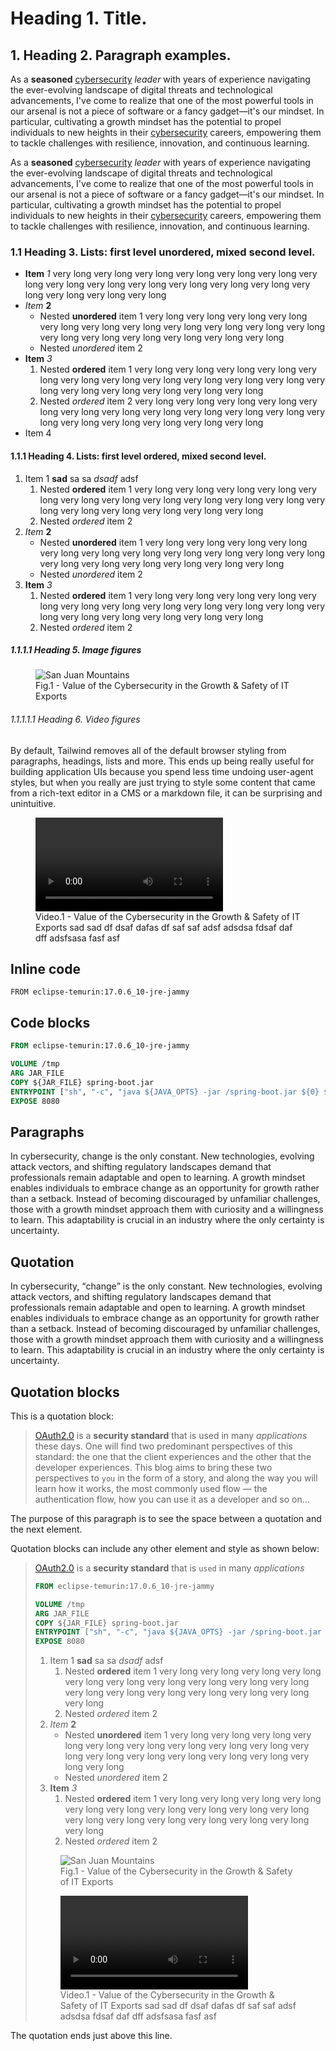 # Heading 1. Title.

## 1. Heading 2. Paragraph examples.

As a **seasoned** [cybersecurity](https://en.wikipedia.org/wiki/Computer_security "Computer Security") _leader_ with years of experience navigating the ever-evolving landscape of digital
threats and technological advancements, I've come to realize that one of the most powerful tools in our arsenal is not a
piece of software or a fancy gadget—it's our mindset. In particular, cultivating a growth mindset has the potential to
propel individuals to new heights in their [cybersecurity](https://en.wikipedia.org/wiki/Computer_security "Computer Security") careers, empowering them to tackle challenges with resilience,
innovation, and continuous learning.

As a **seasoned** [cybersecurity](https://en.wikipedia.org/wiki/Computer_security "Computer Security") _leader_ with years of experience navigating the ever-evolving landscape of digital
threats and technological advancements, I've come to realize that one of the most powerful tools in our arsenal is not a
piece of software or a fancy gadget—it's our mindset. In particular, cultivating a growth mindset has the potential to
propel individuals to new heights in their [cybersecurity](https://en.wikipedia.org/wiki/Computer_security "Computer Security") careers, empowering them to tackle challenges with resilience,
innovation, and continuous learning.

### 1.1 Heading 3. Lists: first level unordered, mixed second level.

- **Item** _1_ very long very long very long very long very long very long very long very long very long very long very
  long very long very long very long very long very long very long
- _Item_ **2**
  - Nested **unordered** item 1 very long very long very long very long very long very long very long very long very
    long very long very long very long very long very long very long very long very long
  - Nested _unordered_ item 2
- **Item** _3_
  1. Nested **ordered** item 1 very long very long very long very long very long very long very long very long very
     long very long very long very long very long very long very long very long very long
  2. Nested _ordered_ item 2 very long very long very long very long very long very long very long very long very long
     very long very long very long very long very long very long very long very long
- Item 4

#### 1.1.1 Heading 4. Lists: first level ordered, mixed second level.

1. Item 1 **sad** sa sa _dsadf_ adsf
   1. Nested **ordered** item 1 very long very long very long very long very long very long very long very long very
      long very long very long very long very long very long very long very long very long
   2. Nested _ordered_ item 2
2. _Item_ **2**
   - Nested **unordered** item 1 very long very long very long very long very long very long very long very long very
     long very long very long very long very long very long very long very long very long
   - Nested _unordered_ item 2
3. **Item** _3_
   1. Nested **ordered** item 1 very long very long very long very long very long very long very long very long very
      long very long very long very long very long very long very long very long very long
   2. Nested _ordered_ item 2

##### 1.1.1.1 Heading 5. Image figures

<figure>
    <img src="/article/demo/images/featured-post.png" alt="San Juan Mountains">
    <figcaption>Fig.1 - Value of the Cybersecurity in the Growth & Safety of IT Exports</figcaption>
</figure>

###### 1.1.1.1.1 Heading 6. Video figures

By default, Tailwind removes all of the default browser styling from paragraphs, headings, lists and more. This ends up being really useful for building application UIs because you spend less time undoing user-agent styles, but when you really are just trying to style some content that came from a rich-text editor in a CMS or a markdown file, it can be surprising and unintuitive.

<figure>
    <video src="https://convertiaback.com/wp-content/uploads/2024/10/home-casos-exito.mp4"></video>
    <figcaption>Video.1 - Value of the Cybersecurity in the Growth & Safety of IT Exports sad sad df dsaf dafas df saf saf adsf adsdsa fdsaf daf dff adsfsasa fasf asf</figcaption>
</figure>

## Inline code

`FROM eclipse-temurin:17.0.6_10-jre-jammy`

## Code blocks

```dockerfile
FROM eclipse-temurin:17.0.6_10-jre-jammy

VOLUME /tmp
ARG JAR_FILE
COPY ${JAR_FILE} spring-boot.jar
ENTRYPOINT ["sh", "-c", "java ${JAVA_OPTS} -jar /spring-boot.jar ${0} ${@}"]
EXPOSE 8080
```

## Paragraphs

In cybersecurity, change is the only constant. New technologies, evolving attack vectors, and shifting regulatory
landscapes demand that professionals remain adaptable and open to learning. A growth mindset enables individuals to
embrace change as an opportunity for growth rather than a setback. Instead of becoming discouraged by unfamiliar
challenges, those with a growth mindset approach them with curiosity and a willingness to learn. This adaptability is
crucial in an industry where the only certainty is uncertainty.

## Quotation

In cybersecurity, <q opening="«" closing="»">change</q> is the only constant. New technologies, evolving attack vectors, and shifting regulatory
landscapes demand that professionals remain adaptable and open to learning. A growth mindset enables individuals to
embrace change as an opportunity for growth rather than a setback. Instead of becoming discouraged by unfamiliar
challenges, those with a growth mindset approach them with curiosity and a willingness to learn. This adaptability is
crucial in an industry where the only certainty is uncertainty.

## Quotation blocks

This is a quotation block:

> [OAuth2.0](https://en.wikipedia.org/wiki/OAuth) is a **security standard** that is used in many _applications_ these days. One will find two predominant perspectives
> of this standard: the one that the client experiences and the other that the developer experiences. This blog aims to
> bring these two perspectives to `you` in the form of a story, and along the way you will learn how it works, the most
> commonly used flow — the authentication flow, how you can use it as a developer and so on…

The purpose of this paragraph is to see the space between a quotation and the next element.

Quotation blocks can include any other element and style as shown below:

> [OAuth2.0](https://en.wikipedia.org/wiki/OAuth) is a **security standard** that is `used` in many _applications_
>
> ```dockerfile
> FROM eclipse-temurin:17.0.6_10-jre-jammy
>
> VOLUME /tmp
> ARG JAR_FILE
> COPY ${JAR_FILE} spring-boot.jar
> ENTRYPOINT ["sh", "-c", "java ${JAVA_OPTS} -jar /spring-boot.jar ${0} ${@}"]
> EXPOSE 8080
> ```
>
> 1.  Item 1 **sad** sa sa _dsadf_ adsf
>     1.  Nested **ordered** item 1 very long very long very long very long very long very long very long very long very
>         long very long very long very long very long very long very long very long very long
>     2.  Nested _ordered_ item 2
> 2.  _Item_ **2**
>     - Nested **unordered** item 1 very long very long very long very long very long very long very long very long very
>       long very long very long very long very long very long very long very long very long
>     - Nested _unordered_ item 2
> 3.  **Item** _3_
>     1.  Nested **ordered** item 1 very long very long very long very long very long very long very long very long very
>         long very long very long very long very long very long very long very long very long
>     2.  Nested _ordered_ item 2
>
> <figure>
>    <img src="/article/demo/images/featured-post.png" alt="San Juan Mountains">
>    <figcaption>Fig.1 - Value of the Cybersecurity in the Growth & Safety of IT Exports</figcaption>
> </figure>
> <figure>
>    <video src="https://convertiaback.com/wp-content/uploads/2024/10/home-casos-exito.mp4"></video>
>    <figcaption>Video.1 - Value of the Cybersecurity in the Growth & Safety of IT Exports sad sad df dsaf dafas df saf saf adsf adsdsa fdsaf daf dff adsfsasa fasf asf</figcaption>
> </figure>

The quotation ends just above this line.
